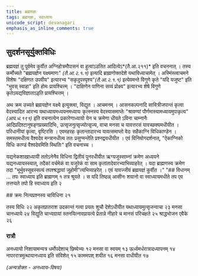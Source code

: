 ```yaml
---
title: ब्रह्मयज्ञः
tags: ब्रह्मयज्ञः, स्वाध्यायः
unicode_script: devanagari
emphasis_as_inline_comments: true
---
```

## सुदर्शनसूर्युक्तविधिः
ब्रह्मयज्ञं तु पूर्वमेव कुर्वीत अग्निहोत्रमौपासनं वा हुत्वा॑ऽउतित आदित्येऽ*(तै.आ.२११)* इति वचननात् । तस्य कर्मोच्यते "ब्रह्मयज्ञेन यक्ष्यमाणः" *(तै.आ.२.१.१)* इत्यादि ब्राह्मणोक्तदेशे यथाविध्याचामेत् । अस्मिंस्त्वाचमने विशेषः "दक्षिणत उपवीय" इत्यारभ्य "सकृदुपस्पृश्य"*(तै.आ.२.१.१)* इत्येवमन्ते विगुणे कृते "यदि यजुष्ट" इति "भुवस् स्वाहा" इति होमः प्रायश्चित्त्म् । "दाक्षिणेन पाणिना सव्यं प्रोक्ष्य" इत्यारभ्य शेषे विगुणे कृतेऽयद्यविज्ञाताऽइति प्रायश्चित्तम् ।

अथ क्रम उच्यते ब्रह्मयज्ञेन यक्ष्ये इत्युक्त्वा, विद्युत । आचमनम् । 
आसनकल्पनादि सावित्रीजपान्तं कृत्वा वेदस्यादित आरभ्य यथाध्यायमध्ययनमध्यायः कृत्स्नस्य वेदस्यासमाप्तेः "श्रावण्यां पौर्णमास्यामध्यायमुपाकृत्य"*(आप.ध.१९१)* इति वचनात्येन प्रकारेणाध्यायो येन च क्रमेणा धीयते ऽविना चाम्नानैः आदिप्रदिश्टानुषङ्गप्रख्यादिभिः, उत्सृजनुत्सृज्योत्सृज्य, वाचा मनसा च यावत्तरसं यावच्छक्यमधीयीत ।
परिधानीयां कृत्वा, वृष्टिरसि ।
एवमहरहः कृतान्तादारभ्य यावत्समाप्तो वेदः सहैकाग्नि विधिकाण्डेन । समस्तमधीत्य वैश्वदेव मन्त्रानधीत्य ततः प्रसुग्मन्तेति प्रश्नद्वयधीयीत । एवं विनियोगदर्शनात्, "ऐकाग्निको विधिः काण्डं वैश्वदेवमिति स्थितिः" इति वचनाच्च ।

यद्यनेकशाखाध्यायी ततोऽनेनैव विधिना द्वितीयं पुनरधीयीत ऋग्यजुस्साम्नां क्रमेण अध्ययने यद्यनध्यायस्स्यात्, तदैकां वर्चमेकं वा यजुरेकं वा साम कृतांतादेवारभ्याभिव्याहरेत् । यदा ब्राह्मणस्य क्रमेण तदा "भूर्भुवस्सुवस्सत्यं तपश्श्रद्धायां जुहोमी"त्यभिव्याहरेत् । एवं यावज्जीवं ब्रह्मयज्ञं कुर्वीत ।"	"##‌ विधानम्
… तपः स्वाध्याय इति ब्राह्मणम् १ तत्र श्रूयते । स यदि तिष्ठन्न् आसीनः शयानो वा स्वाध्यायमधीते तप एव तत्तप्यते तपो हि स्वाध्याय इति २ 

##‌ क्रमः
नित्यप्रश्नस्य चाविधिना २१

तस्य विधिः २२ अकृतप्रातराश उदकान्तं गत्वा प्रयतः शुचौ देशेऽधीयीत यथाध्यायमुत्सृजन्वाचा २३ मनसा चानध्याये २४ विद्युति चाभ्यग्रायां स्तनयित्नावप्रायत्ये प्रेतान्ने नीहारे च मानसं परिचक्षते २५ श्राद्धभोजन एवैके २६ 

### रात्रौ
अनध्यायो निशायामन्यत्र धर्मोपदेशाच् छिष्येभ्यः १२ मनसा वा स्वयम् १३ ऊर्ध्वमर्धरात्रादध्यापनम् १४ नापररात्रमुत्थायानध्याय इति संविशेत् १५ काममपश् शयीत १६ मनसा वाधीयीत १७

*(अन्यत्रोक्तः - अनध्याय-विषयः)*